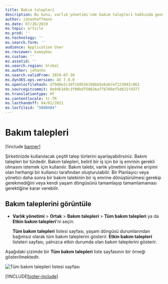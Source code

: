 ```yaml
---
title: Bakım talepleri
description: Bu konu, varlık yönetimi'nde bakım talepleri hakkında genel bir bakış sağlar.
author: johanhoffmann
ms.date: 07/26/2019
ms.topic: article
ms.prod: ''
ms.technology: ''
ms.search.form: ''
audience: Application User
ms.reviewer: kamaybac
ms.custom: ''
ms.assetid: ''
ms.search.region: Global
ms.author: johanho
ms.search.validFrom: 2019-07-30
ms.dyn365.ops.version: AX 7.0.0
ms.openlocfilehash: d79d0e2c3dfcb9536108bb5e6ab7ef223042c961
ms.sourcegitcommit: 0e8db169c3f90bd750826af76709ef5d621fd377
ms.translationtype: HT
ms.contentlocale: tr-TR
ms.lasthandoff: 04/01/2021
ms.locfileid: "5808484"
---
```

# <a name="maintenance-requests"></a>Bakım talepleri

[!include [banner](../../includes/banner.md)]

 

Şirketinizde kullanılacak çeşitli talep türlerini ayarlayabilirsiniz. Bakım talepleri bir türdedir. Bakım talepleri, belirli bir iş için bir iş emrinin gerekli olmasını istemek için kullanılır. Bakım talebi, varlık yönetimi işlevine erişimi olan herhangi bir kullanıcı tarafından oluşturulabilir. Bir Planlayıcı veya yönetici daha sonra bir bakım talebinin bir iş emrine dönüştürülmesi gerekip gerekmediğini veya kendi yaşam döngüsünü tamamlayıp tamamlamaması gerektiğine karar verebilir.

## <a name="view-maintenance-requests"></a>Bakım taleplerini görüntüle

- **Varlık yönetimi** \> **Ortak** \> **Bakım talepleri** \> **Tüm bakım talepleri** ya da **Etkin bakım talepleri**'ni seçin.

    **Tüm bakım talepleri** listesi sayfası, yaşam döngüsü durumlarından bağımsız olarak tüm bakım taleplerini gösterir. **Etkin bakım talepleri** listeleri sayfası, yalnızca etkin durumda olan bakım taleplerini gösterir.

Aşağıdaki çizimde bir **Tüm bakım talepleri** liste sayfasının bir örneği gösterilmektedir.

![Tüm bakım talepleri listesi sayfası](media/01-setup-for-requests.png)


[!INCLUDE[footer-include](../../../includes/footer-banner.md)]